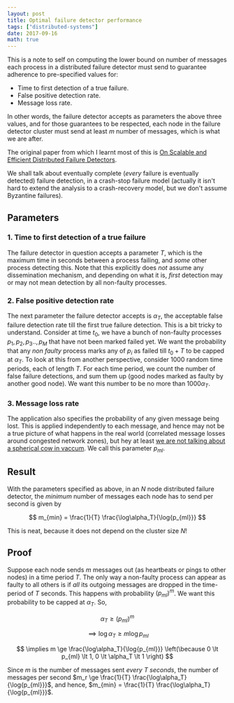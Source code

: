 ```yaml
---
layout: post
title: Optimal failure detector performance
tags: ["distributed-systems"]
date: 2017-09-16
math: true
---
```


This is a note to self on computing the lower bound on number of messages each
process in a distributed failure detector must send to guarantee adherence to
pre-specified values for:

- Time to first detection of a true failure.
- False positive detection rate.
- Message loss rate.

In other words, the failure detector accepts as parameters the above three
values, and for those guarantees to be respected, each node in the failure
detector cluster must send at least $m$ number of messages, which is what we are
after.

The original paper from which I learnt most of this is [On Scalable and
Efficient Distributed Failure Detectors][2].

We shall talk about eventually complete (_every_ failure is eventually detected)
failure detection, in a crash-stop failure model (actually it isn't hard to
extend the analysis to a crash-recovery model, but we don't assume Byzantine
failures).


## Parameters

### 1. Time to first detection of a true failure

The failure detector in question accepts a parameter $T$, which is the maximum
time in seconds between a process failing, and _some_ other process detecting
this. Note that this explicitly does _not_ assume any dissemination mechanism,
and depending on what it is, _first_ detection may or may not mean detection by
all non-faulty processes.

### 2. False positive detection rate

The next parameter the failure detector accepts is $\alpha_{T}$, the acceptable
false failure detection rate till the first true failure detection. This is
a bit tricky to understand. Consider at time $t_0$, we have a bunch of
non-faulty processes $p_1, p_2, p_3.., p_M$ that have not been marked failed
yet. We want the probability that any _non faulty_ process marks any of $p_i$ as
failed till $t_0 + T$ to be capped at $\alpha_{T}$. To look at this from another
perspective, consider 1000 random time periods, each of length $T$. For each
time period, we count the number of false failure detections, and sum them up
(good nodes marked as faulty by another good node). We want this number to be no
more than $1000\alpha_T$.

### 3. Message loss rate

The application also specifies the probability of any given message being lost.
This is applied independently to each message, and hence may not be a true
picture of what happens in the real world (correlated message losses around
congested network zones), but hey at least [we are not talking about a spherical
cow in vaccum][1]. We call this parameter $p_{ml}$.


## Result

With the parameters specified as above, in an $N$ node distributed failure
detector, the _minimum_ number of messages each node has to send per second is
given by

$$
    m_{min} = \frac{1}{T} \frac{\log\alpha_T}{\log{p_{ml}}}
$$

This is neat, because it does not depend on the cluster size $N$!

## Proof

Suppose each node sends $m$ messages out (as heartbeats or pings to other nodes)
in a time period $T$. The only way a non-faulty process can appear as faulty to
all others is if _all_ its outgoing messages are dropped in the time-period of
$T$ seconds. This happens with probability $\left(p_{ml}\right)^m$. We want this
probability to be capped at $\alpha_T$. So,

$$
\alpha_T \ge \left(p_{ml}\right)^m
$$

$$
\implies \log{\alpha_T} \ge m\log{p_{ml}}
$$

$$
\implies m  \ge \frac{\log\alpha_T}{\log{p_{ml}}}
\left(\because 0 \lt p_{ml}
\lt 1, 0 \lt \alpha_T \lt 1 \right)
$$

Since $m$ is the number of messages sent _every T seconds_, the number of
messages per second $m_r \ge \frac{1}{T} \frac{\log\alpha_T}{\log{p_{ml}}}$, and
hence, $m_{min} = \frac{1}{T} \frac{\log\alpha_T}{\log{p_{ml}}}$.


[1]: http://abstrusegoose.com/406
[2]: http://www.cs.cornell.edu/projects/quicksilver/public_pdfs/On%20Scalable.pdf
